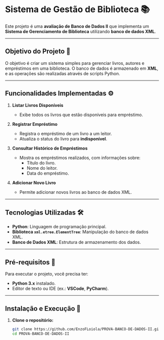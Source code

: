 # Sistema de Gestão de Biblioteca 📚

Este projeto é uma **avaliação de Banco de Dados II** que implementa um **Sistema de Gerenciamento de Biblioteca** utilizando **banco de dados XML**.

---

## **Objetivo do Projeto 🎯**

O objetivo é criar um sistema simples para gerenciar livros, autores e empréstimos em uma biblioteca. O banco de dados é armazenado em **XML**, e as operações são realizadas através de scripts Python.

---

## **Funcionalidades Implementadas ⚙️**

1. **Listar Livros Disponíveis**
   - Exibe todos os livros que estão disponíveis para empréstimo.

2. **Registrar Empréstimo**
   - Registra o empréstimo de um livro a um leitor.
   - Atualiza o status do livro para **indisponível**.

3. **Consultar Histórico de Empréstimos**
   - Mostra os empréstimos realizados, com informações sobre:
     - Título do livro.
     - Nome do leitor.
     - Data do empréstimo.

4. **Adicionar Novo Livro**
   - Permite adicionar novos livros ao banco de dados XML.

---

## **Tecnologias Utilizadas 🛠️**

- **Python**: Linguagem de programação principal.
- **Biblioteca `xml.etree.ElementTree`**: Manipulação do banco de dados XML.
- **Banco de Dados XML**: Estrutura de armazenamento dos dados.

---

## **Pré-requisitos 🚀**

Para executar o projeto, você precisa ter:

- **Python 3.x** instalado.
- Editor de texto ou IDE (ex.: **VSCode**, **PyCharm**).

---

## **Instalação e Execução 🚀**

1. **Clone o repositório:**
   ```bash
   git clone https://github.com/EnzoFLoiola/PROVA-BANCO-DE-DADOS-II.git
   cd PROVA-BANCO-DE-DADOS-II
